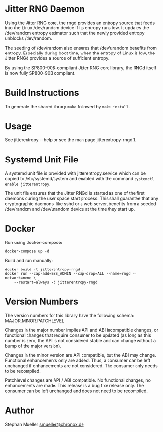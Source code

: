 Jitter RNG Daemon
=================

Using the Jitter RNG core, the rngd provides an entropy source that feeds
into the Linux /dev/random device if its entropy runs low. It updates the
/dev/random entropy estimator such that the newly provided entropy
unblocks /dev/random.

The seeding of /dev/random also ensures that /dev/urandom benefits from
entropy. Especially during boot time, when the entropy of Linux is low,
the Jitter RNGd provides a source of sufficient entropy.

By using the SP800-90B-compliant Jitter RNG core library, the RNGd itself
is now fully SP800-90B compliant.

Build Instructions
==================

To generate the shared library `make` followed by `make install`.

Usage
=====

See jitterentropy --help or see the man page jitterentropy-rngd.1.

Systemd Unit File
=================

A systemd unit file is provided with jitterentropy.service which can be
copied to /etc/systemd/system and enabled with the command
`systemctl enable jitterentropy`.

The unit file ensures that the Jitter RNGd is started as one of the first
daemons during the user space start process. This shall guarantee that
any cryptographic daemons, like sshd or a web server, benefits from a seeded
/dev/random and /dev/urandom device at the time they start up.

Docker
======

Run using docker-compose:

```
docker-compose up -d
```

Build and run manually:

```
docker build -t jitterentropy-rngd .
docker run --cap-add=SYS_ADMIN --cap-drop=ALL --name=rngd --network=none \
    --restart=always -d jitterentropy-rngd
```

Version Numbers
===============
The version numbers for this library have the following schema:
MAJOR.MINOR.PATCHLEVEL

Changes in the major number implies API and ABI incompatible changes, or
functional changes that require consumer to be updated (as long as this
number is zero, the API is not considered stable and can change without a
bump of the major version).

Changes in the minor version are API compatible, but the ABI may change.
Functional enhancements only are added. Thus, a consumer can be left
unchanged if enhancements are not considered. The consumer only needs to
be recompiled.

Patchlevel changes are API / ABI compatible. No functional changes, no
enhancements are made. This release is a bug fixe release only. The
consumer can be left unchanged and does not need to be recompiled.

Author
======
Stephan Mueller <smueller@chronox.de>
